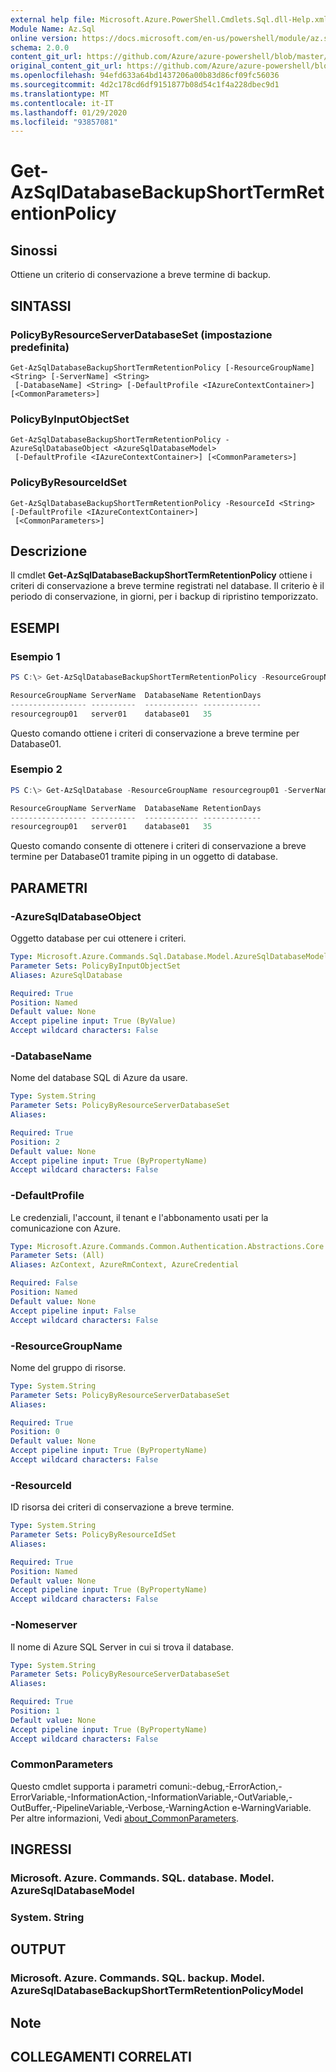 ```yaml
---
external help file: Microsoft.Azure.PowerShell.Cmdlets.Sql.dll-Help.xml
Module Name: Az.Sql
online version: https://docs.microsoft.com/en-us/powershell/module/az.sql/get-azsqldatabasebackupshorttermretentionpolicy
schema: 2.0.0
content_git_url: https://github.com/Azure/azure-powershell/blob/master/src/Sql/Sql/help/Get-AzSqlDatabaseBackupShortTermRetentionPolicy.md
original_content_git_url: https://github.com/Azure/azure-powershell/blob/master/src/Sql/Sql/help/Get-AzSqlDatabaseBackupShortTermRetentionPolicy.md
ms.openlocfilehash: 94efd633a64bd1437206a00b83d86cf09fc56036
ms.sourcegitcommit: 4d2c178cd6df9151877b08d54c1f4a228dbec9d1
ms.translationtype: MT
ms.contentlocale: it-IT
ms.lasthandoff: 01/29/2020
ms.locfileid: "93857081"
---
```

# Get-AzSqlDatabaseBackupShortTermRetentionPolicy

## Sinossi
Ottiene un criterio di conservazione a breve termine di backup.

## SINTASSI

### PolicyByResourceServerDatabaseSet (impostazione predefinita)
```
Get-AzSqlDatabaseBackupShortTermRetentionPolicy [-ResourceGroupName] <String> [-ServerName] <String>
 [-DatabaseName] <String> [-DefaultProfile <IAzureContextContainer>] [<CommonParameters>]
```

### PolicyByInputObjectSet
```
Get-AzSqlDatabaseBackupShortTermRetentionPolicy -AzureSqlDatabaseObject <AzureSqlDatabaseModel>
 [-DefaultProfile <IAzureContextContainer>] [<CommonParameters>]
```

### PolicyByResourceIdSet
```
Get-AzSqlDatabaseBackupShortTermRetentionPolicy -ResourceId <String> [-DefaultProfile <IAzureContextContainer>]
 [<CommonParameters>]
```

## Descrizione
Il cmdlet **Get-AzSqlDatabaseBackupShortTermRetentionPolicy** ottiene i criteri di conservazione a breve termine registrati nel database.
Il criterio è il periodo di conservazione, in giorni, per i backup di ripristino temporizzato.

## ESEMPI

### Esempio 1
```powershell
PS C:\> Get-AzSqlDatabaseBackupShortTermRetentionPolicy -ResourceGroupName resourcegroup01 -ServerName server01 -DatabaseName database01

ResourceGroupName ServerName  DatabaseName RetentionDays
----------------- ----------  ------------ -------------
resourcegroup01   server01    database01   35
```

Questo comando ottiene i criteri di conservazione a breve termine per Database01.

### Esempio 2
```powershell
PS C:\> Get-AzSqlDatabase -ResourceGroupName resourcegroup01 -ServerName server01 -DatabaseName database01 | Get-AzSqlDatabaseBackupShortTermRetentionPolicy

ResourceGroupName ServerName  DatabaseName RetentionDays
----------------- ----------  ------------ -------------
resourcegroup01   server01    database01   35
```

Questo comando consente di ottenere i criteri di conservazione a breve termine per Database01 tramite piping in un oggetto di database.

## PARAMETRI

### -AzureSqlDatabaseObject
Oggetto database per cui ottenere i criteri.

```yaml
Type: Microsoft.Azure.Commands.Sql.Database.Model.AzureSqlDatabaseModel
Parameter Sets: PolicyByInputObjectSet
Aliases: AzureSqlDatabase

Required: True
Position: Named
Default value: None
Accept pipeline input: True (ByValue)
Accept wildcard characters: False
```

### -DatabaseName
Nome del database SQL di Azure da usare.

```yaml
Type: System.String
Parameter Sets: PolicyByResourceServerDatabaseSet
Aliases:

Required: True
Position: 2
Default value: None
Accept pipeline input: True (ByPropertyName)
Accept wildcard characters: False
```

### -DefaultProfile
Le credenziali, l'account, il tenant e l'abbonamento usati per la comunicazione con Azure.

```yaml
Type: Microsoft.Azure.Commands.Common.Authentication.Abstractions.Core.IAzureContextContainer
Parameter Sets: (All)
Aliases: AzContext, AzureRmContext, AzureCredential

Required: False
Position: Named
Default value: None
Accept pipeline input: False
Accept wildcard characters: False
```

### -ResourceGroupName
Nome del gruppo di risorse.

```yaml
Type: System.String
Parameter Sets: PolicyByResourceServerDatabaseSet
Aliases:

Required: True
Position: 0
Default value: None
Accept pipeline input: True (ByPropertyName)
Accept wildcard characters: False
```

### -ResourceId
ID risorsa dei criteri di conservazione a breve termine.

```yaml
Type: System.String
Parameter Sets: PolicyByResourceIdSet
Aliases:

Required: True
Position: Named
Default value: None
Accept pipeline input: True (ByPropertyName)
Accept wildcard characters: False
```

### -Nomeserver
Il nome di Azure SQL Server in cui si trova il database.

```yaml
Type: System.String
Parameter Sets: PolicyByResourceServerDatabaseSet
Aliases:

Required: True
Position: 1
Default value: None
Accept pipeline input: True (ByPropertyName)
Accept wildcard characters: False
```

### CommonParameters
Questo cmdlet supporta i parametri comuni:-debug,-ErrorAction,-ErrorVariable,-InformationAction,-InformationVariable,-OutVariable,-OutBuffer,-PipelineVariable,-Verbose,-WarningAction e-WarningVariable. Per altre informazioni, Vedi [about_CommonParameters](https://go.microsoft.com/fwlink/?LinkID=113216).

## INGRESSI

### Microsoft. Azure. Commands. SQL. database. Model. AzureSqlDatabaseModel

### System. String

## OUTPUT

### Microsoft. Azure. Commands. SQL. backup. Model. AzureSqlDatabaseBackupShortTermRetentionPolicyModel

## Note

## COLLEGAMENTI CORRELATI
